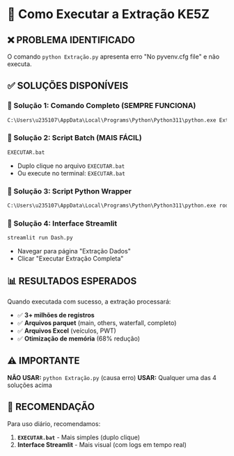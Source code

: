 # 🚀 Como Executar a Extração KE5Z

## ❌ **PROBLEMA IDENTIFICADO**
O comando `python Extração.py` apresenta erro "No pyvenv.cfg file" e não executa.

## ✅ **SOLUÇÕES DISPONÍVEIS**

### **🔧 Solução 1: Comando Completo (SEMPRE FUNCIONA)**
```bash
C:\Users\u235107\AppData\Local\Programs\Python\Python311\python.exe Extração.py
```

### **🔧 Solução 2: Script Batch (MAIS FÁCIL)**
```bash
EXECUTAR.bat
```
- Duplo clique no arquivo `EXECUTAR.bat`
- Ou execute no terminal: `EXECUTAR.bat`

### **🔧 Solução 3: Script Python Wrapper**
```bash
C:\Users\u235107\AppData\Local\Programs\Python\Python311\python.exe rodar_extracao.py
```

### **🔧 Solução 4: Interface Streamlit**
```bash
streamlit run Dash.py
```
- Navegar para página "Extração Dados"
- Clicar "Executar Extração Completa"

## 📊 **RESULTADOS ESPERADOS**

Quando executada com sucesso, a extração processará:
- ✅ **3+ milhões de registros**
- ✅ **Arquivos parquet** (main, others, waterfall, completo)
- ✅ **Arquivos Excel** (veículos, PWT)
- ✅ **Otimização de memória** (68% redução)

## ⚠️ **IMPORTANTE**

**NÃO USAR:** `python Extração.py` (causa erro)
**USAR:** Qualquer uma das 4 soluções acima

## 🎯 **RECOMENDAÇÃO**

Para uso diário, recomendamos:
1. **`EXECUTAR.bat`** - Mais simples (duplo clique)
2. **Interface Streamlit** - Mais visual (com logs em tempo real)
